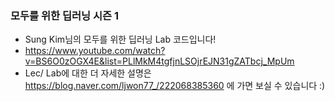 ### 모두를 위한 딥러닝 시즌 1

 - Sung Kim님의 모두를 위한 딥러닝 Lab 코드입니다!
 - https://www.youtube.com/watch?v=BS6O0zOGX4E&list=PLlMkM4tgfjnLSOjrEJN31gZATbcj_MpUm
 - Lec/ Lab에 대한 더 자세한 설명은 https://blog.naver.com/ljwon77_/222068385360 에 가면 보실 수 있습니다 :)
